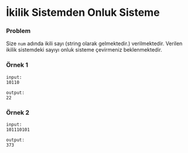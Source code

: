 # İkilik Sistemden Onluk Sisteme

### Problem
Size `num` adında ikili sayı (string olarak gelmektedir.) verilmektedir. Verilen ikilik sistemdeki sayıyı onluk sisteme çevirmeniz beklenmektedir.

### Örnek 1
```
input:
10110

output:
22
```

### Örnek 2
```
input:
101110101

output:
373
```